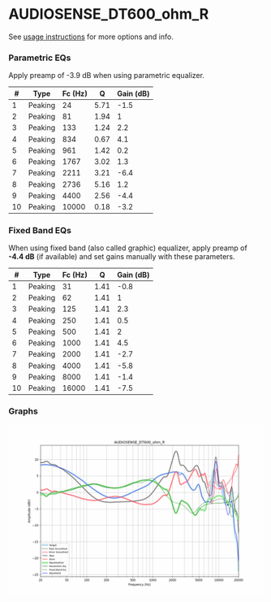 # AUDIOSENSE_DT600_ohm_R
See [usage instructions](https://github.com/jaakkopasanen/AutoEq#usage) for more options and info.

### Parametric EQs
Apply preamp of -3.9 dB when using parametric equalizer.

|   # | Type    |   Fc (Hz) |    Q |   Gain (dB) |
|-----|---------|-----------|------|-------------|
|   1 | Peaking |        24 | 5.71 |        -1.5 |
|   2 | Peaking |        81 | 1.94 |         1   |
|   3 | Peaking |       133 | 1.24 |         2.2 |
|   4 | Peaking |       834 | 0.67 |         4.1 |
|   5 | Peaking |       961 | 1.42 |         0.2 |
|   6 | Peaking |      1767 | 3.02 |         1.3 |
|   7 | Peaking |      2211 | 3.21 |        -6.4 |
|   8 | Peaking |      2736 | 5.16 |         1.2 |
|   9 | Peaking |      4400 | 2.56 |        -4.4 |
|  10 | Peaking |     10000 | 0.18 |        -3.2 |

### Fixed Band EQs
When using fixed band (also called graphic) equalizer, apply preamp of **-4.4 dB** (if available) and set gains manually with these parameters.

|   # | Type    |   Fc (Hz) |    Q |   Gain (dB) |
|-----|---------|-----------|------|-------------|
|   1 | Peaking |        31 | 1.41 |        -0.8 |
|   2 | Peaking |        62 | 1.41 |         1   |
|   3 | Peaking |       125 | 1.41 |         2.3 |
|   4 | Peaking |       250 | 1.41 |         0.5 |
|   5 | Peaking |       500 | 1.41 |         2   |
|   6 | Peaking |      1000 | 1.41 |         4.5 |
|   7 | Peaking |      2000 | 1.41 |        -2.7 |
|   8 | Peaking |      4000 | 1.41 |        -5.8 |
|   9 | Peaking |      8000 | 1.41 |        -1.4 |
|  10 | Peaking |     16000 | 1.41 |        -7.5 |

### Graphs
![](./AUDIOSENSE_DT600_ohm_R.png)

